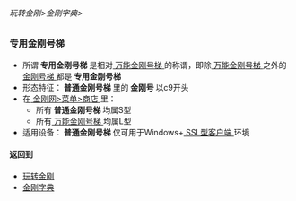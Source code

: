 ###### 玩转金刚>金刚字典>

### 专用金刚号梯
- 所谓<Strong> 专用金刚号梯 </Strong>是相对[ 万能金刚号梯 ](https://github.com/a2zitpro/web/blob/master/LadderFree/kkDictionary/KKIDMultipurpose.md)的称谓，即除[ 万能金刚号梯 ](https://github.com/a2zitpro/web/blob/master/LadderFree/kkDictionary/KKIDMultipurpose.md)之外的[ 金刚号梯 ](https://github.com/a2zitpro/web/blob/master/LadderFree/kkDictionary/KKID.md)都是<Strong> 专用金刚号梯 </Strong>
- 形态特征：<Strong> 普通金刚号梯 </Strong>里的<Strong> 金刚号 </Strong>以c9开头
- 在[ 金刚网>菜单>商店 ](https://atozitpro.net/shop)里：
  - 所有<Strong> 普通金刚号梯 </Strong>均属S型
  - 所有[ 万能金刚号梯 ](https://github.com/a2zitpro/web/blob/master/LadderFree/kkDictionary/KKIDMultipurpose.md)均属L型
- 适用设备：<Strong> 普通金刚号梯 </Strong>仅可用于Windows+[ SSL型客户端 ](https://github.com/a2zitpro/web/blob/master/getSSLclientapp.md)环境

#### 返回到
- [玩转金刚](https://github.com/a2zitpro/web/blob/master/LadderFree/main.md)
- [金刚字典](https://github.com/a2zitpro/web/blob/master/LadderFree/kkDictionary/KKDictionary.md)

